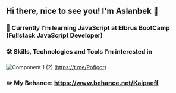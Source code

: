 ## Hi there, nice to see you! I'm Aslanbek 👋

### :book: Currently I'm learning JavaScript at Elbrus BootCamp (Fullstack JavaScript Developer)

### :hammer_and_wrench: Skills, Technologies and Tools I'm interested in
![Component 1 (2)](https://user-images.githubusercontent.com/99525626/171764550-339b473b-5cc9-4e86-a537-6dd8945717d6.png) (https://t.me/Pofigor)

### :pencil2: My Behance: https://www.behance.net/Kaipaeff
